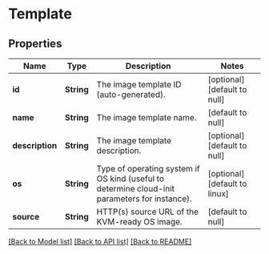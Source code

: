 # Template
## Properties

| Name | Type | Description | Notes |
|------------ | ------------- | ------------- | -------------|
| **id** | **String** | The image template ID (auto-generated). | [optional] [default to null] |
| **name** | **String** | The image template name. | [default to null] |
| **description** | **String** | The image template description. | [optional] [default to null] |
| **os** | **String** | Type of operating system if OS kind (useful to determine cloud-init parameters for instance). | [optional] [default to linux] |
| **source** | **String** | HTTP(s) source URL of the KVM-ready OS image. | [default to null] |

[[Back to Model list]](../README.md#documentation-for-models) [[Back to API list]](../README.md#documentation-for-api-endpoints) [[Back to README]](../README.md)

